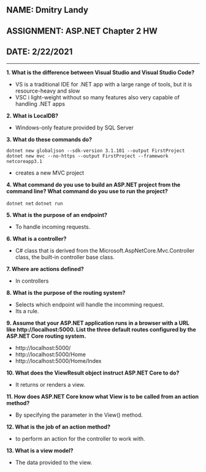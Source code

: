 ## NAME: Dmitry Landy
## ASSIGNMENT: ASP.NET Chapter 2 HW
## DATE: 2/22/2021
---
**1. What is the difference between Visual Studio and Visual Studio Code?**

- VS is a traditional IDE for .NET app with a large range of tools, but it is resource-heavy and slow
- VSC i light-weight without so many features also very capable of handling .NET apps

**2. What is LocalDB?**

- Windows-only feature provided by SQL Server

**3. What do these commands do?**
```
dotnet new globaljson --sdk-version 3.1.101 --output FirstProject
dotnet new mvc --no-https --output FirstProject --framework netcoreapp3.1
```
- creates a new MVC project

**4. What command do you use to build an ASP.NET project from the command line? What command do you use to run the project?**

```dotnet net```
```dotnet run ```

**5. What is the purpose of an endpoint?**

- To handle incoming requests. 

**6. What is a controller?**

- C# class that is derived from the Microsoft.AspNetCore.Mvc.Controller class, the built-in controller base class.

**7. Where are actions defined?**

- In controllers

**8. What is the purpose of the routing system?**

- Selects which endpoint will handle the incomming request.
- Its a rule.

**9. Assume that your ASP.NET application runs in a browser with a URL like http://localhost:5000. List the three default routes configured by the ASP.NET Core routing system.**

- http://localhost:5000/
- http://localhost:5000/Home
- http://localhost:5000/Home/Index

**10. What does the ViewResult object instruct ASP.NET Core to do?**

- It returns or renders a view.

**11. How does ASP.NET Core know what View is to be called from an action method?**

- By specifying the parameter in the View() method.

**12. What is the job of an action method?**

- to perform an action for the controller to work with.

**13. What is a view model?**

- The data provided to the view.
